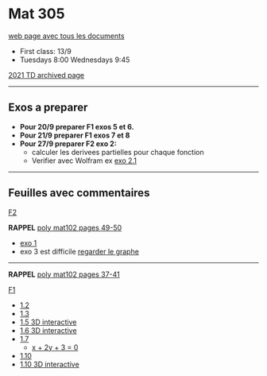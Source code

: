 # Mat 305

[web page avec tous les documents](https://www-fourier.ujf-grenoble.fr/~eherscov/index-mat305-2022.php)

- First class: 13/9
- Tuesdays 8:00 Wednesdays 9:45

[2021 TD archived page](./MAT305_index.md)

---

## Exos a preparer

- **Pour 20/9 preparer F1 exos 5 et 6.**
- **Pour 21/9 preparer F1 exos 7 et 8**
- **Pour 27/9 preparer F2 exo 2:**
	- calculer les derivees partielles pour chaque fonction
	- Verifier avec Wolfram ex [exo 2.1](https://www.wolframalpha.com/input?i=x+ln%28+y%5E2+%2B+1%29)
<!-- $\partial f/\partial x, \partial f/\partial y$ pour --> 

---

## Feuilles avec commentaires

[F2](https://www-fourier.ujf-grenoble.fr/~eherscov/MAT305/MAT305-TD2.pdf)

**RAPPEL** [poly mat102 pages 49-50](./mat102_functions.pdf)

- [exo 1](./graphs_tangents.pdf)
- exo 3 est difficile [regarder le graphe](https://www.wolframalpha.com/input/?i=derivative+of+xy%28x%5E2-y%5E2%29%2F%28x%5E2%2By%5E2%29)

---

**RAPPEL** [poly mat102 pages 37-41](./mat102_functions.pdf)


[F1](https://www-fourier.ujf-grenoble.fr/~eherscov/MAT305/MAT305-TD1.pdf)

- [1.2](https://www.wolframalpha.com/input?i=plot+-2x+%2B+3)
- [1.3](https://www.wolframalpha.com/input?i=plot++1+%2B+1%2F%28x+%2B+2%29)
- [1.5 3D interactive](./cone.html)
- [1.6 3D interactive](./half_pipe.html)
- [1.7](https://www.wolframalpha.com/input?i=plot++x+%2B+2y+%2B+3)
	- [x + 2y + 3 = 0](https://www.wolframalpha.com/input?i=+y+%3D+-%28+x%2B+3%29%2F2)
- [1.10](https://www.wolframalpha.com/input?i=plot+++%E2%88%92x+%2B+y)
- [1.10 3D interactive](./plane_x.html)

